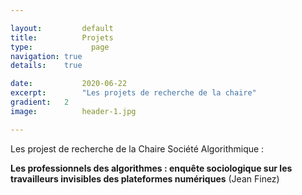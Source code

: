 ```yaml
---

layout:			default
title:  		Projets
type:			  page
navigation: true
details:    true

date:   		2020-06-22
excerpt: 		"Les projets de recherche de la chaire"
gradient: 	2
image: 			header-1.jpg

---
```


Les projest de recherche de la Chaire Société Algorithmique :

**Les professionnels des algorithmes : enquête sociologique sur les travailleurs invisibles des plateformes numériques**
(Jean Finez)
